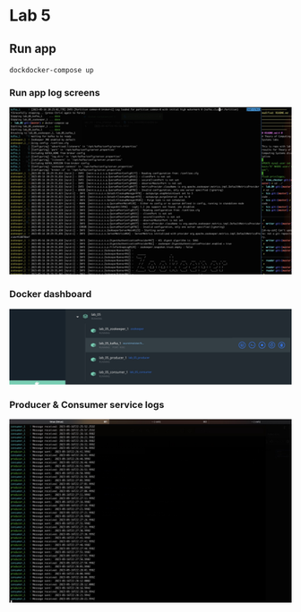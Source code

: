 # Lab 5

## Run app

```console
dockdocker-compose up
```

### Run app log screens

![Screen 1](./screens/docker_compose_up_log.jpg)

### Docker dashboard

![Screen 2](./screens/docker_dashboard.jpg)

### Producer & Consumer service logs

![Screen 3](./screens/producer_consumer_log.jpg)
